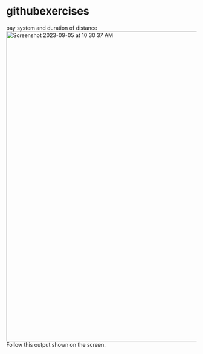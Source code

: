# githubexercises
pay system and duration of distance
<img width="819" alt="Screenshot 2023-09-05 at 10 30 37 AM" src="https://github.com/kwongliik/githubexercises/assets/46083661/0191ecff-a15b-477e-9a35-a795b0d8b35a">
Follow this output shown on the screen.

